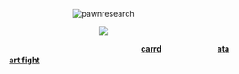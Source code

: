 <p align="center"> <img src="https://komarev.com/ghpvc/?username=pawnresearch&label=iTrapped&color=c6ecf3&style=square" alt="pawnresearch" /> </p>

<p align="center">
  
  <img src="https://media.discordapp.net/attachments/859746559797100544/1387755022376505484/CQvMEyA65hVzIAS0CBAdLRsgYB5AkTHvGIOhIAWAaKj5YM1EDBPgOiYV8yBENAiQHS0fLAGAuYJEB3zijkQAloEiI6WD9ZAwDwBomNeMQdCQIsA0dHywRoImCdAdMwr5kAIaBEgOloWAMB8wSIjnnFHAgBLQJER8sHayBgngDRMaYAyGgRYDoaPlgDQTMEyA65hVzIAS0CBAdLRsgYB5AkTHvGIOhIAWAaKj5YM1EDBPgOiYV8yBENAiQHS0fLAGAuYJEB3zijkQAloEiI6WD9ZAwDwBomNeMQdCQIsA0dHywRoImCdAdMwr5kAIaBEgOloWAMB8wSIjnnFHAgBLQJER8sHayBgnsBfiokJZaJCYZUAAAAASUVORK5CYII.png?ex=685e7f14&is=685d2d94&hm=e0f31c9b98e68202bc6d3b356c938bac77321a6cd0efb2f97c2fe288afc883d7&=&format=webp&quality=lossless" />
  
</p>

　⠀　⠀　⠀　⠀　⠀　⠀　⠀　⠀　⠀　⠀　⠀ 　⠀⠀⠀ **[carrd](https://dth13.carrd.co) 　⠀　⠀　⠀　⠀[ata](https://ichance.atabook.org/) 　⠀　　⠀⠀　⠀[art fight](https://artfight.net/~pawnnell)**
